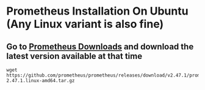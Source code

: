 # Prometheus Installation On Ubuntu (Any Linux variant is also fine)
## Go to [Prometheus Downloads](https://prometheus.io/download/) and download the latest version available at that time

    wget https://github.com/prometheus/prometheus/releases/download/v2.47.1/prometheus-2.47.1.linux-amd64.tar.gz
